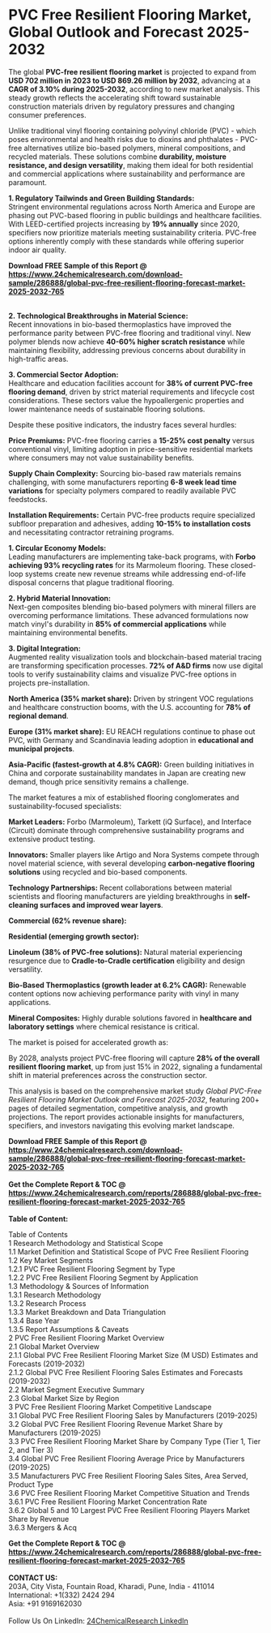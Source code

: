 <h1>PVC Free Resilient Flooring Market, Global Outlook and Forecast 2025-2032</h1><p>The global <strong>PVC-free resilient flooring market</strong> is projected to expand from <strong>USD 702 million in 2023 to USD 869.26 million by 2032</strong>, advancing at a <strong>CAGR of 3.10% during 2025-2032</strong>, according to new market analysis. This steady growth reflects the accelerating shift toward sustainable construction materials driven by regulatory pressures and changing consumer preferences.</p><p>Unlike traditional vinyl flooring containing polyvinyl chloride (PVC) - which poses environmental and health risks due to dioxins and phthalates - PVC-free alternatives utilize bio-based polymers, mineral compositions, and recycled materials. These solutions combine <strong>durability, moisture resistance, and design versatility</strong>, making them ideal for both residential and commercial applications where sustainability and performance are paramount.</p><p><strong>1. Regulatory Tailwinds and Green Building Standards:</strong><br>
Stringent environmental regulations across North America and Europe are phasing out PVC-based flooring in public buildings and healthcare facilities. With LEED-certified projects increasing by <strong>19% annually</strong> since 2020, specifiers now prioritize materials meeting sustainability criteria. PVC-free options inherently comply with these standards while offering superior indoor air quality.</p><div><b>Download FREE Sample of this Report @ 
            <a href="https://www.24chemicalresearch.com/download-sample/286888/global-pvc-free-resilient-flooring-forecast-market-2025-2032-765">
            https://www.24chemicalresearch.com/download-sample/286888/global-pvc-free-resilient-flooring-forecast-market-2025-2032-765</a></b></div><br><p><strong>2. Technological Breakthroughs in Material Science:</strong><br>
Recent innovations in bio-based thermoplastics have improved the performance parity between PVC-free flooring and traditional vinyl. New polymer blends now achieve <strong>40-60% higher scratch resistance</strong> while maintaining flexibility, addressing previous concerns about durability in high-traffic areas.</p><p><strong>3. Commercial Sector Adoption:</strong><br>
Healthcare and education facilities account for <strong>38% of current PVC-free flooring demand</strong>, driven by strict material requirements and lifecycle cost considerations. These sectors value the hypoallergenic properties and lower maintenance needs of sustainable flooring solutions.</p><p>Despite these positive indicators, the industry faces several hurdles:</p><p><strong>Price Premiums:</strong> PVC-free flooring carries a <strong>15-25% cost penalty</strong> versus conventional vinyl, limiting adoption in price-sensitive residential markets where consumers may not value sustainability benefits.</p><p><strong>Supply Chain Complexity:</strong> Sourcing bio-based raw materials remains challenging, with some manufacturers reporting <strong>6-8 week lead time variations</strong> for specialty polymers compared to readily available PVC feedstocks.</p><p><strong>Installation Requirements:</strong> Certain PVC-free products require specialized subfloor preparation and adhesives, adding <strong>10-15% to installation costs</strong> and necessitating contractor retraining programs.</p><p><strong>1. Circular Economy Models:</strong><br>
Leading manufacturers are implementing take-back programs, with <strong>Forbo achieving 93% recycling rates</strong> for its Marmoleum flooring. These closed-loop systems create new revenue streams while addressing end-of-life disposal concerns that plague traditional flooring.</p><p><strong>2. Hybrid Material Innovation:</strong><br>
Next-gen composites blending bio-based polymers with mineral fillers are overcoming performance limitations. These advanced formulations now match vinyl's durability in <strong>85% of commercial applications</strong> while maintaining environmental benefits.</p><p><strong>3. Digital Integration:</strong><br>
Augmented reality visualization tools and blockchain-based material tracing are transforming specification processes. <strong>72% of A&amp;D firms</strong> now use digital tools to verify sustainability claims and visualize PVC-free options in projects pre-installation.</p><p><strong>North America (35% market share):</strong> Driven by stringent VOC regulations and healthcare construction booms, with the U.S. accounting for <strong>78% of regional demand</strong>.</p><p><strong>Europe (31% market share):</strong> EU REACH regulations continue to phase out PVC, with Germany and Scandinavia leading adoption in <strong>educational and municipal projects</strong>.</p><p><strong>Asia-Pacific (fastest-growth at 4.8% CAGR):</strong> Green building initiatives in China and corporate sustainability mandates in Japan are creating new demand, though price sensitivity remains a challenge.</p><p>The market features a mix of established flooring conglomerates and sustainability-focused specialists:</p><p><strong>Market Leaders:</strong> Forbo (Marmoleum), Tarkett (iQ Surface), and Interface (Circuit) dominate through comprehensive sustainability programs and extensive product testing.</p><p><strong>Innovators:</strong> Smaller players like Artigo and Nora Systems compete through novel material science, with several developing <strong>carbon-negative flooring solutions</strong> using recycled and bio-based components.</p><p><strong>Technology Partnerships:</strong> Recent collaborations between material scientists and flooring manufacturers are yielding breakthroughs in <strong>self-cleaning surfaces and improved wear layers</strong>.</p><p><strong>Commercial (62% revenue share):</strong></p><p><strong>Residential (emerging growth sector):</strong></p><p><strong>Linoleum (38% of PVC-free solutions):</strong> Natural material experiencing resurgence due to <strong>Cradle-to-Cradle certification</strong> eligibility and design versatility.</p><p><strong>Bio-Based Thermoplastics (growth leader at 6.2% CAGR):</strong> Renewable content options now achieving performance parity with vinyl in many applications.</p><p><strong>Mineral Composites:</strong> Highly durable solutions favored in <strong>healthcare and laboratory settings</strong> where chemical resistance is critical.</p><p>The market is poised for accelerated growth as:</p><p>By 2028, analysts project PVC-free flooring will capture <strong>28% of the overall resilient flooring market</strong>, up from just 15% in 2022, signaling a fundamental shift in material preferences across the construction sector.</p><p>This analysis is based on the comprehensive market study <em>Global PVC-Free Resilient Flooring Market Outlook and Forecast 2025-2032</em>, featuring 200+ pages of detailed segmentation, competitive analysis, and growth projections. The report provides actionable insights for manufacturers, specifiers, and investors navigating this evolving market landscape.</p><div><b>Download FREE Sample of this Report @ 
            <a href="https://www.24chemicalresearch.com/download-sample/286888/global-pvc-free-resilient-flooring-forecast-market-2025-2032-765">
            https://www.24chemicalresearch.com/download-sample/286888/global-pvc-free-resilient-flooring-forecast-market-2025-2032-765</a></b></div><br><div><b>Get the Complete Report & TOC @ 
            <a href="https://www.24chemicalresearch.com/reports/286888/global-pvc-free-resilient-flooring-forecast-market-2025-2032-765">
            https://www.24chemicalresearch.com/reports/286888/global-pvc-free-resilient-flooring-forecast-market-2025-2032-765</a></b></div><br>
            <b>Table of Content:</b><p>Table of Contents<br />
1 Research Methodology and Statistical Scope<br />
1.1 Market Definition and Statistical Scope of PVC Free Resilient Flooring<br />
1.2 Key Market Segments<br />
1.2.1 PVC Free Resilient Flooring Segment by Type<br />
1.2.2 PVC Free Resilient Flooring Segment by Application<br />
1.3 Methodology & Sources of Information<br />
1.3.1 Research Methodology<br />
1.3.2 Research Process<br />
1.3.3 Market Breakdown and Data Triangulation<br />
1.3.4 Base Year<br />
1.3.5 Report Assumptions & Caveats<br />
2 PVC Free Resilient Flooring Market Overview<br />
2.1 Global Market Overview<br />
2.1.1 Global PVC Free Resilient Flooring Market Size (M USD) Estimates and Forecasts (2019-2032)<br />
2.1.2 Global PVC Free Resilient Flooring Sales Estimates and Forecasts (2019-2032)<br />
2.2 Market Segment Executive Summary<br />
2.3 Global Market Size by Region<br />
3 PVC Free Resilient Flooring Market Competitive Landscape<br />
3.1 Global PVC Free Resilient Flooring Sales by Manufacturers (2019-2025)<br />
3.2 Global PVC Free Resilient Flooring Revenue Market Share by Manufacturers (2019-2025)<br />
3.3 PVC Free Resilient Flooring Market Share by Company Type (Tier 1, Tier 2, and Tier 3)<br />
3.4 Global PVC Free Resilient Flooring Average Price by Manufacturers (2019-2025)<br />
3.5 Manufacturers PVC Free Resilient Flooring Sales Sites, Area Served, Product Type<br />
3.6 PVC Free Resilient Flooring Market Competitive Situation and Trends<br />
3.6.1 PVC Free Resilient Flooring Market Concentration Rate<br />
3.6.2 Global 5 and 10 Largest PVC Free Resilient Flooring Players Market Share by Revenue<br />
3.6.3 Mergers & Acq</p><div><b>Get the Complete Report & TOC @ 
            <a href="https://www.24chemicalresearch.com/reports/286888/global-pvc-free-resilient-flooring-forecast-market-2025-2032-765">
            https://www.24chemicalresearch.com/reports/286888/global-pvc-free-resilient-flooring-forecast-market-2025-2032-765</a></b></div><br><b>CONTACT US:</b><br>
            203A, City Vista, Fountain Road, Kharadi, Pune, India - 411014<br>
            International: +1(332) 2424 294<br>
            Asia: +91 9169162030 <br><br>
            Follow Us On LinkedIn: <a href="https://www.linkedin.com/company/24chemicalresearch/">24ChemicalResearch LinkedIn</a>